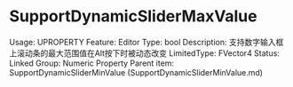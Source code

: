 # SupportDynamicSliderMaxValue

Usage: UPROPERTY
Feature: Editor
Type: bool
Description: 支持数字输入框上滚动条的最大范围值在Alt按下时被动态改变
LimitedType: FVector4
Status: Linked
Group: Numeric Property
Parent item: SupportDynamicSliderMinValue (SupportDynamicSliderMinValue.md)